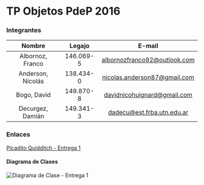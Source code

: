 # TP Objetos PdeP 2016

### Integrantes

| Nombre | Legajo | E-mail |
| :-------: | :------: | :-----: |
| Albornoz, Franco   | 146.069-5      | albornozfranco92@outlook.com   |
| Anderson, Nicolás   | 138.434-0     | nicolas.anderson87@gmail.com |
| Bogo, David   | 149.870-8     | davidnicohuignard@gmail.com |
| Decurgez, Damián   | 149.341-3     | dadecu@est.frba.utn.edu.ar |


### Enlaces 

[Picadito Quidditch - Entrega 1](https://docs.google.com/document/d/1DuPcu8Y_oYFDKzOBXCwsJVZwqgTzFhRZYaNvBqxfT_Q/edit#)

#### Diagrama de Clases 



![Diagrama de Clase - Entrega 1](https://raw.githubusercontent.com/Jaxidox/TP-Objetos-PdeP-2016/master/Entrega%201/Diagrama%20de%20Clases%20-%20Entrega1.png?token=ALUzwq2zJXwDHFiSTP8sH1odOo7sgtV1ks5X1VoXwA%3D%3D "Diagrama de Clase - Entrega 1")
